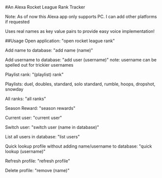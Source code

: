 #An Alexa Rocket League Rank Tracker 

Note: As of now this Alexa app only supports PC. I can add other platforms if requested

Uses real names as key value pairs to provide easy voice implementation!

##Usage
Open application: "open rocket league rank"

Add name to database: "add name (name)"

Add username to database: "add user (username)" note: username can be spelled out for trickier usernames

Playlist rank: "(playlist) rank"      

Playlists: duel, doubles, standard, solo standard, rumble, hoops, dropshot, snowday

All ranks: "all ranks"

Season Reward: "season rewards"

Current user: "current user"

Switch user: "switch user (name in database)"

List all users in database: "list users"

Quick lookup profile without adding name/username to database: "quick lookup (username)"

Refresh profile: "refresh profile"

Delete profile: "remove (name)"

